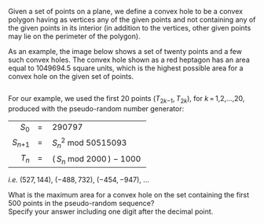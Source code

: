 <p>
Given a set of points on a plane, we define a convex hole to be a convex polygon having as vertices any of the given points and not containing any of the given points in its interior (in addition to the vertices, other given points may lie on the perimeter of the polygon). 
</p>
<p>
As an example, the image below shows a set of twenty points and a few such convex holes. 
The convex hole shown as a red heptagon has an area equal to 1049694.5 square units, which is the highest possible area for a convex hole on the given set of points.
</p>
<div class="center">
<img src="project/images/p252_convexhole.gif" class="dark_img" alt="" /></div>
<p>
</p><p>For our example, we used the first 20 points (<var>T</var><sub>2<var>k</var>−1</sub>, <var>T</var><sub>2<var>k</var></sub>), for <var>k</var> = 1,2,…,20, produced with the pseudo-random number generator:</p>

<center><table class="p252"><tr><td style="text-align:right;"><var>S</var><sub>0</sub></td>
    <td>=<sub> </sub></td>
    <td>290797<sub> </sub></td>
  </tr><tr><td><var>S</var><sub><var>n</var>+1</sub></td>
    <td>=<sub> </sub></td>
    <td><var>S</var><sub><var>n</var></sub><sup>2</sup> mod 50515093</td>
  </tr><tr><td style="text-align:right;"><var>T</var><sub><var>n</var></sub></td>
    <td>=<sub> </sub></td>
    <td>( <var>S</var><sub><var>n</var></sub> mod 2000 ) − 1000<sup> </sup></td>
  </tr></table></center>

<p>
<i>i.e.</i> (527, 144), (−488, 732), (−454, −947), …
</p>
<p>
What is the maximum area for a convex hole on the set containing the first 500 points in the pseudo-random sequence?<br /> Specify your answer including one digit after the decimal point.
</p>






